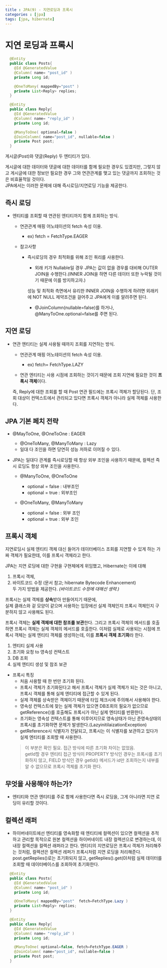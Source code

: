```yaml
---
title : JPA(9) - 지연로딩과 프록시
categories : [jpa]
tags: [jpa, hibernate]
---
```


# 지연 로딩과 프록시

```java
  @Entity
  public class Posts{
    @Id @GeneratedValue
    @Column( name= "post_id" )
    private Long id;

    @OneToMany( mappedBy="post" )
    private List<Reply> replies;
  }

  @Entity
  public class Reply{
    @Id @GeneratedValue
    @Column( name= "reply_id" )
    private Long id;

    @ManyToOne( optional=false )
    @JoinColumn( name="post_id", nullable=false )
    private Post post;
  }
```
게시글(Post)와 댓글(Reply) 두 엔티티가 있다.<br>

게시글에 대한 데이터와 댓글에 대한 데이터를 함께 필요한 경우도 있겠지만, 그렇지 않고 게시글에 대한 정보만 필요한 경우 그와 연관관계를 맺고 있는 댓글까지 조회하는 것은 비효율적일 것이다.
<br>
JPA에서는 이러한 문제에 대해 즉시로딩/지연로딩 기능을 제공한다.


## 즉시 로딩

- 엔티티를 조회할 때 연관된 엔티티까지 함께 조회하는 방식.
  - 연관관계 매핑 어노테이션의 fetch 속성 이용.
    - ex) fetch = FetchType.EAGER

  - 참고사항
    - 즉시로딩의 경우 최적화를 위해 조인 쿼리를 사용한다.
      - 외래 키가 Nullable일 경우 JPA는 값이 없을 경우를 대비해 OUTER JOIN을 수행한다.(INNER JOIN을 하면 다른 데이터 또한 누락될 것이기 때문에 이를 방지하고자.)
    
      성능 및 최적화 측면에서 유리한 INNER JOIN을 수행하게 하려면 외래키에 NOT NULL 제약조건을 걸어주고 JPA에게 이를 알려주면 된다.
    
       - @JoinColumn(nullable=false)를 하거나, @ManyToOne.optional=false를 주면 된다.


## 지연 로딩

- 연관 엔티티는 실제 사용될 때까지 조회를 지연하는 방식.
  - 연관관계 매핑 어노테이션의 fetch 속성 이용.
    - ex) fetch= FetchType.LAZY

  - 연관 엔티티는 사용 시점에 조회하는 것이기 때문에 조회 지연에 필요한 것이 **프록시 객체**이다. 
  
  즉, Reply에 대한 조회를 할 때 Post 연관 필드에는 프록시 객체가 할당된다. 단, 조회 대상이 컨텍스트에서 관리되고 있다면 프록시 객체가 아니라 실제 객체를 사용한다.


## JPA 기본 페치 전략

- @MayToOne, @OneToOne : EAGER
  - @OneToMany, @ManyToMany : Lazy
  - 일대 다 조인을 하면 당연히 성능 저하로 이어질 수 있다.


- JPA는 일대다 관계를 즉시로딩할 때 항상 외부 조인을 사용하기 때문에, 컬렉션 즉시 로딩도 항상 외부 조인을 사용한다.
  - @ManyToOne, @OneToOne
    - optional = false : 내부조인
    - optional = true : 외부조인

  - @OneToMany, @ManyToMany
    - optional = false : 외부 조인
    - optional = true : 외부 조인



## 프록시 객체

지연로딩시 실제 엔티티 객체 대신 들어가 데이터베이스 조회를 지연할 수 있게 하는 가짜 객체가 필요한데, 이를 프록시 객체라고 한다.

JPA는 지연 로딩에 대한 구현을 구현체에게 위임했고, Hibernate는 이에 대해 <br>
1) 프록시 객체, <br>
2) 바이트코드 수정 (문서 참고; hibernate Bytecode Enhancement)<br>
두 가지 방법을 제공한다. *(바이트코드 수정에 대해선 생략.)*


프록시는 실제 객체를 **상속**받아 만들어지기 때문에,<br>
실제 클래스와 겉 모양이 같으며 사용하는 입장에선 실제 객체인지 프록시 객체인지 구분하지 않고 사용해도 된다.<br>

프록시 객체는 **실제 객체에 대한 참조를 보관**한다. 그리고 프록시 객체의 메서드를 호출하면 프록시 객체는 실제 객체의 메서드를 호출한다. 이처럼 실제로 사용되는 시점에 프록시 객체는 실제 엔티티 객체를 생성하는데, 이를 **프록시 객체 초기화**라 한다.


1) 엔티티 실제 사용 <br>
2) 초기화 요청 to 영속성 컨텍스트 <br>
3) DB 조회 <br>
4) 실제 엔티티 생성 및 참조 보관 <br>



 - 프록시 특징
   - 처음 사용할 때 한 번만 초기화 된다.
   - 프록시 객체가 초기화된다고 해서 프록시 객체가 실제 객체가 되는 것은 아니고, 프록시 객체를 통해 실제 엔티티에 접근할 수 있게 된다.
   - 실제 객체를 상속받은 객체이기 때문에 타입 체크시에 주의해서 사용해야 한다.
   - 영속성 컨텍스트에 찾는 실제 객체가 있으면 DB조회의 필요가 없으므로 getReference()를 호출해도 프록시가 아닌 실제 엔티티를 반환한다.
   - 초기화는 영속성 컨텍스트를 통해 이루어지므로 영속상태가 아닌 준영속상태의 프록시를 초기화하면 문제가 발생한다.(LazyinitilaizationException)
   - getReference시 식별자가 전달되고, 프록시는 이 식별자를 보관하고 있다가 실제 엔티티를 조회할 때 사용한다.
    > 이 부분은 확인 필요. 접근 방식에 따른 초기화 차이는 없었음.<br>
    > getId할 경우 엔티티 접근 방식이 PROPERTY 방식인 경우는 프록시를 초기화하지 않고, FIELD 방식인 경우 getId() 메서드가 id만 조회하는지 내부를 알 수 없으므로 프록시 객체를 초기화 한다.




## 무엇을 사용해야 하는가?

 - 엔티티와 연관 엔티티를 주로 함께 사용한다면 즉시 로딩을,
  그게 아니라면 지연 로딩이 유리할 것이다.


## 컬렉션 래퍼
   - 하이버네이트에선 엔티티를 영속화할 때 엔티티에 컬렉션이 있으면 컬렉션을 추적하고 관리할 목적으로 원본 컬렉션을 하이버네이트 내장 컬렉션으로 변경하는데, 이 내장 컬렉션을 컬렉션 래퍼라고 한다. 엔티티의 지연로딩은 프록시 객체가 처리해주는 것처럼, 컬렉션은 컬렉션 레퍼가 프록시처럼 지연 로딩을 처리해준다. post.getReplies()로는 초기화되지 않고, getReplies().get(0)처럼 실제 데이터를 조회할 때 데이터베이스를 조회하여 초기화한다.



```java
  @Entity
  public class Posts{
    @Id @GeneratedValue
    @Column( name= "post_id" )
    private Long id;

    @OneToMany( mappedBy="post"  fetch=FetchType.Lazy )
    private List<Reply> replies;
  }

  @Entity
  public class Reply{
    @Id @GeneratedValue
    @Column( name= "reply_id" )
    private Long id;

    @ManyToOne( optional=false, fetch=FetchType.EAGER )
    @JoinColumn( name="post_id", nullable=false )
    private Post post;
  }
```





